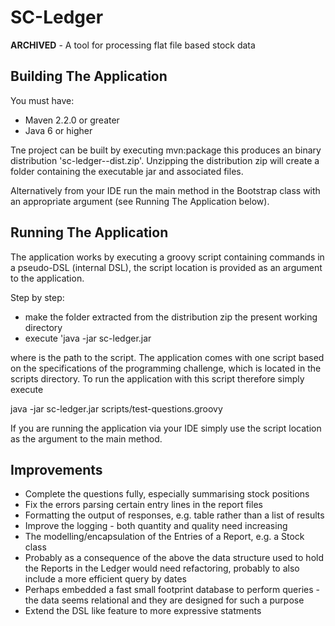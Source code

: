 SC-Ledger
==========

**ARCHIVED** - A tool for processing flat file based stock data

Building The Application
------------------------

You must have:
* Maven 2.2.0 or greater
* Java 6 or higher

Tne project can be built by executing mvn:package this produces an binary distribution 'sc-ledger-<version>-dist.zip'.
Unzipping the distribution zip will create a folder containing the executable jar and associated files.

Alternatively from your IDE run the main method in the Bootstrap class with an appropriate argument (see Running The
Application below).

Running The Application
-----------------------

The application works by executing a groovy script containing commands in a pseudo-DSL (internal DSL), the script
location is provided as an argument to the application.

Step by step:
* make the folder extracted from the distribution zip the present working directory
* execute 'java -jar sc-ledger.jar <scriptfile>

where <scriptfile> is the path to the script. The application comes with one script based on the specifications of
the programming challenge, which is located in the scripts directory. To run the application with this script therefore
simply execute

java -jar sc-ledger.jar scripts/test-questions.groovy

If you are running the application via your IDE simply use the script location as the argument to the main method.

Improvements
------------

* Complete the questions fully, especially summarising stock positions
* Fix the errors parsing certain entry lines in the report files
* Formatting the output of responses, e.g. table rather than a list of results
* Improve the logging - both quantity and quality need increasing
* The modelling/encapsulation of the Entries of a Report, e.g. a Stock class
* Probably as a consequence of the above the data structure used to hold the Reports in the Ledger would need refactoring,
probably to also include a more efficient query by dates
* Perhaps embedded a fast small footprint database to perform queries - the data seems relational and they are designed for
such a purpose
* Extend the DSL like feature to more expressive statments
